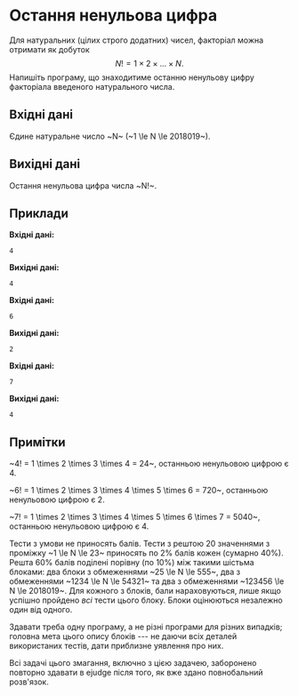 ﻿# Остання ненульова цифра

Для натуральних (цілих строго додатних) чисел, факторіал можна отримати як добуток
$$ N! = 1 \times 2 \times \dots \times N. $$
Напишіть програму, що знаходитиме останню ненульову цифру факторіала введеного натурального числа.

## Вхідні дані
Єдине натуральне число ~N~ (~1 \le N \le 2018019~).

## Вихідні дані
Остання ненульова цифра числа ~N!~.

## Приклади
**Вхідні дані:**
```
4
```

**Вихідні дані:**
```
4
```

**Вхідні дані:**
```
6
```

**Вихідні дані:**
```
2
```

**Вхідні дані:**
```
7
```

**Вихідні дані:**
```
4
```

## Примітки
~4! = 1 \times 2 \times 3 \times 4 = 24~, останньою ненульовою цифрою є 4.

~6! = 1 \times 2 \times 3 \times 4 \times 5 \times 6 = 720~, останньою ненульовою цифрою є 2.

~7! = 1 \times 2 \times 3 \times 4 \times 5 \times 6 \times 7 = 5040~, останньою ненульовою цифрою є 4.

Тести з умови не приносять балів. Тести з рештою 20 значеннями з проміжку ~1 \le N \le 23~ приносять по 2% балів кожен (сумарно 40%). Решта 60% балів поділені порівну (по 10%) між такими шістьма блоками: два блоки з обмеженнями ~25 \le N \le 555~, два з обмеженнями ~1234 \le N \le 54321~ та два з обмеженнями ~123456 \le N \le 2018019~. Для кожного з блоків, бали нараховуються, лише якщо успішно пройдено *всі* тести цього блоку. Блоки оцінюються незалежно один від одного.

Здавати треба одну програму, а не різні програми для різних випадків; головна мета цього опису блоків --- не даючи всіх деталей використаних тестів, дати приблизне уявлення про них.

Всі задачі цього змагання, включно з цією задачею, заборонено повторно здавати в ejudge після того, як вже здано повнобальний розв'язок.